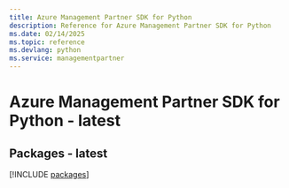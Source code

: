 ```yaml
---
title: Azure Management Partner SDK for Python
description: Reference for Azure Management Partner SDK for Python
ms.date: 02/14/2025
ms.topic: reference
ms.devlang: python
ms.service: managementpartner
---
```

# Azure Management Partner SDK for Python - latest
## Packages - latest
[!INCLUDE [packages](management-partner-index.md)]